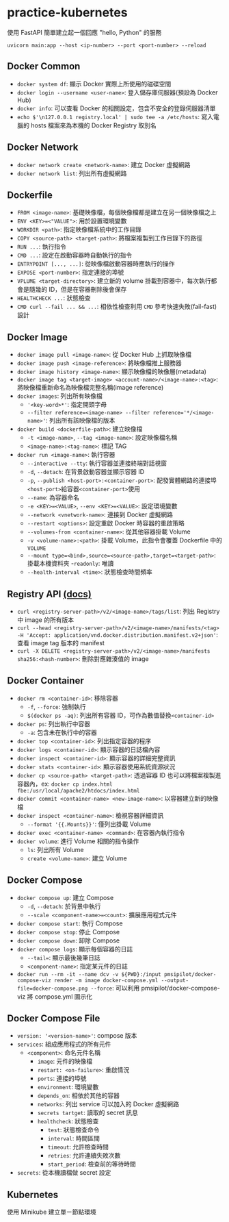 # practice-kubernetes

使用 FastAPI 簡單建立起一個回應 "hello, Python" 的服務

`uvicorn main:app --host <ip-number> --port <port-number> --reload`

## Docker Common

- `docker system df`: 顯示 Docker 實際上所使用的磁碟空間
- `docker login --username <user-name>`: 登入儲存庫伺服器(預設為 Docker Hub)
- `docker info`: 可以查看 Docker 的相關設定，包含不安全的登錄伺服器清單
- `echo $'\n127.0.0.1 registry.local' | sudo tee -a /etc/hosts`: 寫入電腦的 hosts 檔案來為本機的 Docker Registry 取別名

## Docker Network

- `docker network create <network-name>`: 建立 Docker 虛擬網路
- `docker network list`: 列出所有虛擬網路

## Dockerfile

- `FROM <image-name>`: 基礎映像檔，每個映像檔都是建立在另一個映像檔之上
- `ENV <KEY>=<"VALUE">`: 用於設置環境變數
- `WORKDIR <path>`: 指定映像檔系統中的工作目錄
- `COPY <source-path> <target-path>`: 將檔案複製到工作目錄下的路徑
- `RUN ...`: 執行指令
- `CMD ...`: 設定在啟動容器時自動執行的指令
- `ENTRYPOINT [..., ...]`: 從映像檔啟動容器時應執行的操作
- `EXPOSE <port-number>`: 指定連接的埠號
- `VPLUME <target-directory>`: 建立新的 volume 掛載到容器中，每次執行都會是隨幾的 ID，但是在容器刪除後會保存
- `HEALTHCHECK ...`: 狀態檢查
- `CMD curl --fail ... && ...`: 相依性檢查利用 `CMD` 參考快速失敗(fail-fast)設計

## Docker Image

- `docker image pull <image-name>`: 從 Docker Hub 上抓取映像檔
- `docker image push <image-reference>`: 將映像檔推上服務器
- `docker image history <image-name>`: 顯示映像檔的映像層(metadata)
- `docker image tag <target-image> <account-name>/<image-name>:<tag>`: 將映像檔重新命名為映像檔完整名稱(image reference)
- `docker images`: 列出所有映像檔
  - `'<key-word>*'`: 指定開頭字母
  - `--filter reference=<image-name> --filter reference='*/<image-name>'`: 列出所有該映像檔的版本
- `docker build <dockerfile-path>`: 建立映像檔
  - `-t <image-name>`, `--tag <image-name>`: 設定映像檔名稱
  - `<image-name>:<tag-name>`: 標記 TAG
- `docker run <image-name>`: 執行容器
  - `--interactive --tty`: 執行容器並連接終端對話視窗
  - `-d`, `--detach`: 在背景啟動容器並顯示容器 ID
  - `-p`, `--publish <host-port>:<container-port>`: 配發實體網路的連接埠`<host-port>`給容器`<container-port>`使用
  - `--name`: 為容器命名
  - `-e <KEY>=<VALUE>`, `--env <KEY>=<VALUE>`: 設定環境變數
  - `--network <vnetwork-name>`: 連接到 Docker 虛擬網路
  - `--restart <options>`: 設定重啟 Docker 時容器的重啟策略
  - `--volumes-from <container-name>`: 從其他容器掛載 Volume
  - `-v <volume-name>:<path>`: 掛載 Volume，此指令會覆蓋 Dockerfile 中的 `VOLUME`
  - `--mount type=<bind>,source=<source-path>,target=<target-path>`: 掛載本機資料夾
    -`readonly`: 唯讀
  - `--health-interval <time>`: 狀態檢查時間頻率

## Registry API [(docs)](https://docs.docker.com/registry/spec/api/)

- `curl <registry-server-path>/v2/<image-name>/tags/list`: 列出 Registry 中 image 的所有版本
- `curl --head <registry-server-path>/v2/<image-name>/manifests/<tag> -H 'Accept: application/vnd.docker.distribution.manifest.v2+json'`: 查看 image tag 版本的 manifest
- `curl -X DELETE <registry-server-path>/v2/<image-name>/manifests sha256:<hash-number>`: 刪除對應雜湊值的 image

## Docker Container

- `docker rm <container-id>`: 移除容器
  - `-f`, `--force`: 強制執行
  - `$(docker ps -aq)`: 列出所有容器 ID，可作為數值替換`<container-id>`
- `docker ps`: 列出執行中容器
  - `-a`: 包含未在執行中的容器
- `docker top <container-id>`: 列出指定容器的程序
- `docker logs <container-id>`: 顯示容器的日誌檔內容
- `docker inspect <container-id>`: 顯示容器的詳細完整資訊
- `docker stats <container-id>`: 顯示容器使用系統資源狀況
- `docker cp <source-path> <target-path>`: 透過容器 ID 也可以將檔案複製進容器內，ex: `docker cp index.html fbe:/usr/local/apache2/htdocs/index.html`
- `docker commit <container-name> <new-image-name>`: 以容器建立新的映像檔
- `docker inspect <container-name>`: 檢視容器詳細資訊
  - `--format '{{.Mounts}}'`: 僅列出掛載 Volume
- `docker exec <container-name> <command>`: 在容器內執行指令
- `docker volume`: 進行 Volume 相關的指令操作
  - `ls`: 列出所有 Volume
  - `create <volume-name>`: 建立 Volume

## Docker Compose

- `docker compose up`: 建立 Compose
  - `-d`, `--detach`: 於背景中執行
  - `--scale <component-name>=<count>`: 擴展應用程式元件
- `docker compose start`: 執行 Compose
- `docker compose stop`: 停止 Compose
- `docker compose down`: 卸除 Compose
- `docker compose logs`: 顯示每個容器的日誌
  - `--tail=`: 顯示最後幾筆日誌
  - `<component-name>`: 指定某元件的日誌
- `docker run --rm -it --name dcv -v ${PWD}:/input pmsipilot/docker-compose-viz render -m image docker-compose.yml --output-file=docker-compose.png --force`: 可以利用 pmsipilot/docker-compose-viz 將 compose.yml 圖示化

## Docker Compose File

- `version: '<version-name>'`: compose 版本
- `services`: 組成應用程式的所有元件
  - `<component>`: 命名元件名稱
    - `image`: 元件的映像檔
    - `restart: <on-failure>`: 重啟情況
    - `ports`: 連接的埠號
    - `environment`: 環境變數
    - `depends_on`: 相依於其他的容器
    - `networks`: 列出 service 可以加入的 Docker 虛擬網路
    - `secrets tartget`: 讀取的 secret 訊息
    - `healthcheck`: 狀態檢查
      - `test`: 狀態檢查命令
      - `interval`: 時間區間
      - `timeout`: 允許檢查時間
      - `retries`: 允許連續失敗次數
      - `start_period`: 檢查前的等待時間
- `secrets`: 從本機讀檔做 secret 設定

## Kubernetes

使用 Minikube 建立單ㄧ節點環境
